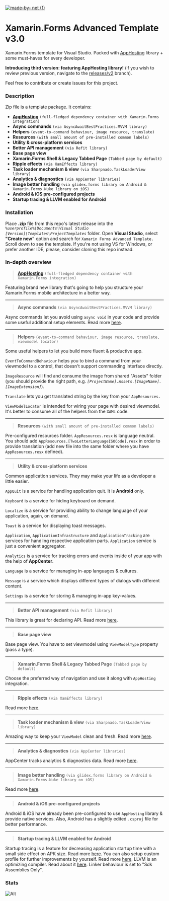 [![made-by- net (1)](https://user-images.githubusercontent.com/35460261/196411702-1dc98532-ff1f-4594-aa38-1c6f6178351f.svg)](https://dot.net)

# Xamarin.Forms Advanced Template v3.0
Xamarin.Forms template for Visual Studio. Packed with [AppHosting](https://github.com/SnowPowerCore/AppHosting) library + some must-haves for every developer.

**Introducing third version: featuring AppHosting library!** 
(if you wish to review previous version, navigate to the [releases/v2](https://github.com/SnowPowerCore/Xamarin-Forms-Advanced-Template/tree/releases/v2) branch).

Feel free to contribute or create issues for this project.

### Description

Zip file is a template package. It contains:
* **[AppHosting](https://github.com/SnowPowerCore/AppHosting)** `(full-fledged dependency container with Xamarin.Forms integration)`
* **Async commands** `(via AsyncAwaitBestPractices.MVVM library)`
* **Helpers** `(event-to-command behaviour, image resource, translate)`
* **Resources** `(with small amount of pre-installed common labels)`
* **Utility & cross-platform services**
* **Better API management** `(via Refit library)`
* **Base page view**
* **Xamarin.Forms Shell & Legacy Tabbed Page** `(Tabbed page by default)`
* **Ripple effects** `(via XamEffects library)`
* **Task loader mechanism & view** `(via Sharpnado.TaskLoaderView library)`
* **Analytics & diagnostics** `(via AppCenter libraries)`
* **Image better handling** `(via glidex.forms library on Android & Xamarin.Forms.Nuke library on iOS)`
* **Android & iOS pre-configured projects**
* **Startup tracing & LLVM enabled for Android**

### Installation

Place **.zip** file from this repo's latest release into the *`%userprofile%\Documents\Visual Studio [Version]\Templates\ProjectTemplates`* folder. Open **Visual Studio**, select **"Create new"** option and search for `Xamarin Forms Advanced Template.` Scroll down to see the template.
If you're not using VS for Windows, or prefer another IDE, please, consider cloning this repo instead.

### In-depth overview

> **[AppHosting](https://github.com/SnowPowerCore/AppHosting)** `(full-fledged dependency container with Xamarin.Forms integration)`

Featuring brand new library that's going to help you structure your Xamarin.Forms mobile architecture in a better way.

***

> **Async commands** `(via AsyncAwaitBestPractices.MVVM library)`

Async commands let you avoid using `async void` in your code and provide some useful additional setup elements. Read more [here](https://github.com/brminnick/AsyncAwaitBestPractices).

***

> **Helpers** `(event-to-command behaviour, image resource, translate, viewmodel locator)`

Some useful helpers to let you build more fluent & productive app.

`EventToCommandBehaviour` helps you to bind a command from your viewmodel to a control, that doesn't support commanding interface directly.

`ImageResource` will find and consume the image from shared "Assets" folder (you should provide the right path, e.g. *`[ProjectName].Assets.[ImageName].[ImageExtension]`*).

`Translate` lets you get translated string by the key from your `AppResources.`

`ViewModelLocator` is intended for wiring your page with desired viewmodel. It's better to consume all of the helpers from the `XAML` code.

***

> **Resources** `(with small amount of pre-installed common labels)`

Pre-configured resources folder. `AppResources.resx` is language neutral. You should add `AppResources.[TwoLetterLanguageISOCode].resx` in order to provide translation (add new file into the same folder where you have `AppResources.resx` defined).

***

> **Utility & cross-platform services**

Common application services. They may make your life as a developer a little easier.

`AppQuit` is a service for handling application quit. It is **Android** only.

`Keyboard` is a service for hiding keyboard on demand.

`Localize` is a service for providing ability to change language of your application, again, on demand.

`Toast` is a service for displaying toast messages.

`Application`, `ApplicationInfrastructure` and `ApplicationTracking` are services for handling respective application parts. `Application` service is just a convenient aggregator.

`Analytics` is a service for tracking errors and events inside of your app with the help of **AppCenter**.

`Language` is a service for managing in-app languages & cultures.

`Message` is a service which displays different types of dialogs with different content.

`Settings` is a service for storing & managing in-app key-values.

***

> **Better API management** `(via Refit library)`

This library is great for declaring API. Read more [here](https://github.com/reactiveui/refit).

***

> **Base page view**

Base page view. You have to set viewmodel using `ViewModelType` property (pass a type).

***

> **Xamarin.Forms Shell & Legacy Tabbed Page** `(Tabbed page by default)`

Choose the preferred way of navigation and use it along with `AppHosting` integration.

***

> **Ripple effects** `(via XamEffects library)`

Read more [here](https://github.com/mrxten/XamEffects).

***

> **Task loader mechanism & view** `(via Sharpnado.TaskLoaderView library)`

Amazing way to keep your `ViewModel` clean and fresh. Read more [here](https://github.com/roubachof/Sharpnado.TaskLoaderView).

***

> **Analytics & diagnostics** `(via AppCenter libraries)`

AppCenter tracks analytics & diagnostics data. Read more [here](https://docs.microsoft.com/en-us/appcenter/dashboard/).

***

> **Image better handling** `(via glidex.forms library on Android & Xamarin.Forms.Nuke library on iOS)`

Read more [here](https://github.com/roubachof/Xamarin.Forms.Nuke).

***

> **Android & iOS pre-configured projects**

Android & iOS have already been pre-configured to use `AppHosting` library & provide native services. Also, Android has a slightly edited `.csproj` file for better performance.

***

> **Startup tracing & LLVM enabled for Android**

Startup tracing is a feature for decreasing application startup time with a small side effect on APK size. Read more [here](https://devblogs.microsoft.com/xamarin/faster-startup-times-with-startup-tracing-on-android/). You can also setup custom profile for further improvements by yourself. Read more [here](https://devblogs.microsoft.com/xamarin/faster-android-startup-times-with-startup-tracing/). LLVM is an optimizing compiler. Read about it [here](https://docs.microsoft.com/en-us/xamarin/android/deploy-test/release-prep/?tabs=windows#llvm-optimizing-compiler). Linker behaviour is set to "Sdk Assemblies Only".

### Stats
![Alt](https://repobeats.axiom.co/api/embed/15272b93f466751676275d4958152ba7669f0762.svg "Repobeats analytics image")
